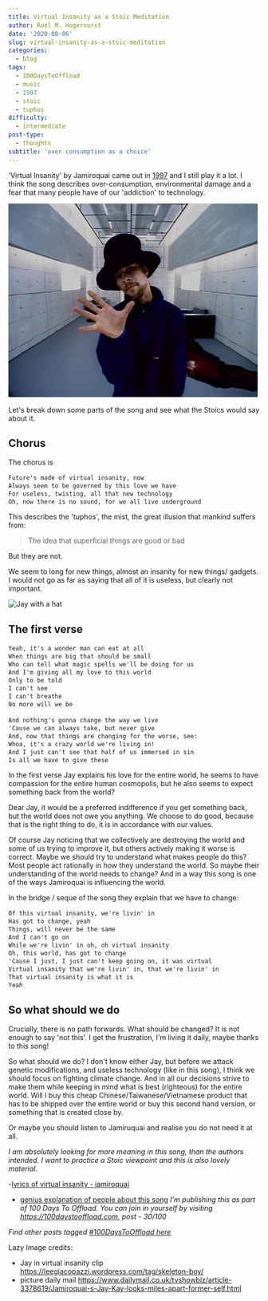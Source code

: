 ```yaml
---
title: Virtual Insanity as a Stoic Meditation
author: Roel M. Hogervorst
date: '2020-08-06'
slug: virtual-insanity-as-a-stoic-meditation
categories:
  - blog
tags:
  - 100DaysToOffload
  - music
  - 1997
  - stoic
  - tuphos
difficulty:
  - intermediate
post-type:
  - thoughts
subtitle: 'over consumption as a choice'
---
```


'Virtual Insanity' by Jamiroquai came out in [1997](https://notes.rmhogervorst.nl/tags/1997) 
and I still play it a lot. I think the song describes over-consumption, environmental
damage and a fear that many people have of our 'addiction' to technology.

![still from video clip](jamiroquai_virtual_insanity.jpg)

Let's break down some parts of the song and see what the Stoics would say about
it.

## Chorus
The chorus is
```
Future's made of virtual insanity, now
Always seem to be governed by this love we have
For useless, twisting, all that new technology
Oh, now there is no sound, for we all live underground
```

This describes the 'tuphos', the mist, the great illusion that mankind suffers 
from: 

> The idea that superficial things are good or bad

But they are not.

We seem to long for new things, almost an insanity for new things/ gadgets.
I would not go as far as saying that all of it is useless, but clearly not 
important. 


![Jay with a hat](daily_mail_picture_jay)

## The first verse

```
Yeah, it's a wonder man can eat at all
When things are big that should be small
Who can tell what magic spells we'll be doing for us
And I'm giving all my love to this world
Only to be told
I can't see
I can't breathe
No more will we be

And nothing's gonna change the way we live
'Cause we can always take, but never give
And, now that things are changing for the worse, see:
Whoa, it's a crazy world we're living in!
And I just can't see that half of us immersed in sin
Is all we have to give these
```

In the first verse Jay explains his love for the entire world, he seems to have 
compassion for the entire human cosmopolis, but he also 
seems to expect something back from the world? 

Dear Jay, it would be a preferred 
indifference if you get something back, but the world does not owe you anything.
We choose to do good, because that is the right thing to do, it is in 
accordance with our values. 

Of course Jay noticing that we collectively are destroying the world and some
of us trying to improve it, but others actively making it worse is correct. 
Maybe we should try to understand what makes people do this? Most people act
rationally in how they understand the world. So maybe their understanding of the
world needs to change? And in a way this song is one of the ways Jamiroquai is
influencing the world. 

In the bridge / seque of the song they explain that we have to change:

```
Of this virtual insanity, we're livin' in
Has got to change, yeah
Things, will never be the same
And I can't go on
While we're livin' in oh, oh virtual insanity
Oh, this world, has got to change
'Cause I just, I just can't keep going on, it was virtual
Virtual insanity that we're livin' in, that we're livin' in
That virtual insanity is what it is
Yeah
```

## So what should we do
Crucially, there is no path forwards. What should be changed? It is not enough
to say 'not this'. I get the frustration, I'm living it daily, maybe thanks to
this song! 

So what should we do? I don't know either Jay, but before we attack genetic 
modifications, and useless technology (like in this song), I think we should 
focus on fighting climate change. And in all our decisions strive to make them
while keeping in mind what is best (righteous) for the entire world. Will I buy
this cheap Chinese/Taiwanese/Vietnamese product that has to be shipped over 
the entire world or buy
this second hand version, or something that is created close by. 

Or maybe you 
should listen to Jamiruquai and realise you do not need it at all. 


*I am absolutely looking for more meaning in this song, than the authors intended. I want to practice a Stoic viewpoint and this is also lovely material.*

-[lyrics of virtual insanity - jamiroquai](https://www.metrolyrics.com/virtual-insanity-lyrics-jamiroquai.html)
- [genius explanation of people about this song](https://genius.com/Jamiroquai-virtual-insanity-lyrics)
*I’m publishing this as part of 100 Days To Offload. You can join in yourself by visiting https://100daystooffload.com, post - 30/100*

*Find other posts tagged  [#100DaysToOffload here](https://notes.rmhogervorst.nl/tags/100DaysToOffload/)*

Lazy Image credits:
- Jay in virtual insanity clip <https://leegiacopazzi.wordpress.com/tag/skeleton-boy/>
- picture daily mail <https://www.dailymail.co.uk/tvshowbiz/article-3378619/Jamiroquai-s-Jay-Kay-looks-miles-apart-former-self.html>
